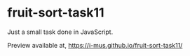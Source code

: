 # fruit-sort-task11

Just a small task done in JavaScript.

Preview available at, https://i-mus.github.io/fruit-sort-task11/
